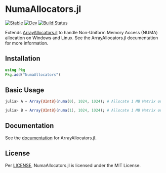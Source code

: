 # NumaAllocators.jl

[![Stable](https://img.shields.io/badge/docs-stable-blue.svg)](https://mkitti.github.io/ArrayAllocators.jl/stable)
[![Dev](https://img.shields.io/badge/docs-dev-blue.svg)](https://mkitti.github.io/ArrayAllocators.jl/dev)
[![Build Status](https://github.com/mkitti/ArrayAllocators.jl/actions/workflows/CI.yml/badge.svg?branch=main)](https://github.com/mkitti/ArrayAllocators.jl/actions/workflows/CI.yml?query=branch%3Amain)

Extends [ArrayAllocators.jl](https://github.com/mkitti/ArrayAllocators.jl) to handle Non-Uniform Memory Access (NUMA) allocation on Windows and Linux.
See the ArrayAllocators.jl documentation for more information.

## Installation

```julia
using Pkg
Pkg.add("NumaAllocators")
```

## Basic Usage
```julia
julia> A = Array{UInt8}(numa(0), 1024, 1024); # Allocate 1 MB Matrix on NUMA Node 0

julia> B = Array{UInt8}(numa(1), 1024, 1024); # Allocate 1 MB Matrix on NUMA Node 1
```

## Documentation

See the [documentation](https://mkitti.github.io/ArrayAllocators.jl) for ArrayAllocators.jl.

## License

Per [LICENSE](LICENSE), NumaAllocators.jl is licensed under the MIT License.
